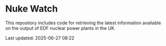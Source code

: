 # Nuke Watch

This repository includes code for retrieving the latest information available on the output of EDF nuclear power plants in the UK.

Last updated: 2025-06-27 08:22